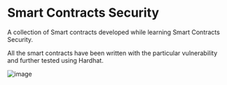 # Smart Contracts Security

A collection of Smart contracts developed while learning Smart Contracts Security.

All the smart contracts have been written with the particular vulnerability and further tested using Hardhat.

![image](https://user-images.githubusercontent.com/54351909/175802192-5ef85c17-3ea0-4afe-9f13-af8571475ac3.png)

